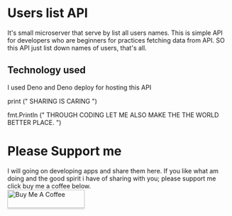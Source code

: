 # Users list API 

It's small microserver that serve by list all users names. 
This is simple API for developers who are beginners for practices fetching data from API. SO this API just list down names of users, that's all.

## Technology used
I used Deno and Deno deploy for hosting this API

print (" SHARING IS CARING ")

fmt.Println (" THROUGH CODING LET ME ALSO MAKE THE THE WORLD BETTER PLACE. ")

# Please Support me
I will going on developing apps and share them here. If you like what am doing and the good spirit i have of sharing with you; please support me click buy me a coffee below. 
<br />
<a href="https://www.buymeacoffee.com/johnnylyimo" target="_blank"><img src="https://www.buymeacoffee.com/assets/img/custom_images/orange_img.png" alt="Buy Me A Coffee" style="height: 41px !important;width: 174px !important;box-shadow: 0px 3px 2px 0px rgba(190, 190, 190, 0.5) !important;-webkit-box-shadow: 0px 3px 2px 0px rgba(190, 190, 190, 0.5) !important;" ></a>